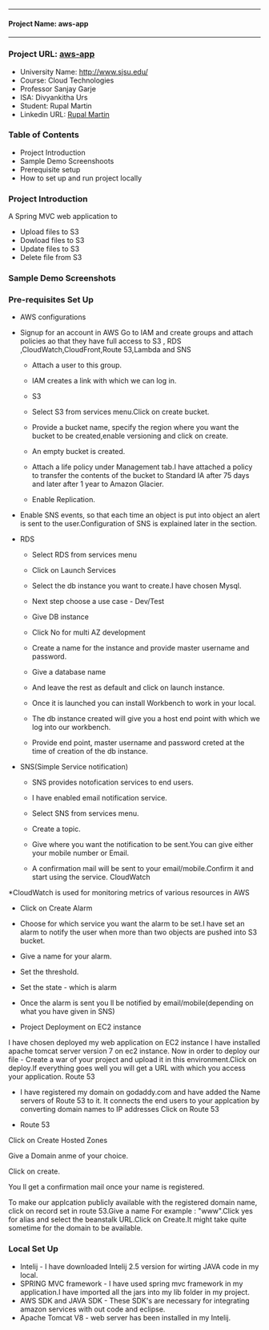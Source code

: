 ******************************
#### Project Name: aws-app
******************************

### Project URL: [aws-app](http://www.rupalmartin.com/AWSApp-1.0-SNAPSHOT)

* University Name: http://www.sjsu.edu/
* Course: Cloud Technologies
* Professor Sanjay Garje
* ISA: Divyankitha Urs
* Student: Rupal Martin 
* Linkedin URL: [Rupal Martin](https://www.linkedin.com/in/rupal-martin-34272272/)

### Table of Contents
* Project Introduction
* Sample Demo Screenshoots
* Prerequisite setup
* How to set up and run project locally

### Project Introduction
A Spring MVC web application to
* Upload files to S3
* Dowload files to S3
* Update files to S3
* Delete file from S3

### Sample Demo Screenshots



### Pre-requisites Set Up

* AWS configurations

* Signup for an account in AWS
Go to IAM and create groups and attach policies ao that they have full access to S3 , RDS ,CloudWatch,CloudFront,Route 53,Lambda and     SNS

  * Attach a user to this group.
  * IAM creates a link with which we can log in.

  * S3

  * Select S3 from services menu.Click on create bucket.

   * Provide a bucket name, specify the region where you want the bucket to be created,enable versioning and click on create.

   * An empty bucket is created.

  * Attach a life policy under Management tab.I have attached a policy to transfer the contents of the bucket to Standard IA after 75 days and later after 1 year to Amazon Glacier.

  * Enable Replication.

 * Enable SNS events, so that each time an object is put into object an alert is sent to the user.Configuration of SNS is explained later in the section.

* RDS

   *  Select RDS from services menu

   * Click on Launch Services

    *  Select the db instance you want to create.I have chosen Mysql.

   * Next step choose a use case - Dev/Test

   * Give DB instance

   * Click No for multi AZ development

   * Create a name for the instance and provide master username and password.

   * Give a database name

  * And leave the rest as default and click on launch instance.

  * Once it is launched you can install Workbench to work in your local.

  * The db instance created will give you a host end point with which we log into our workbench.

  * Provide end point, master username and password creted at the time of creation of the db instance.

* SNS(Simple Service notification)

  * SNS provides notofication services to end users.
  
  * I have enabled email notification service.
  
  * Select SNS from services menu.
  
  * Create a topic.
  
  * Give where you want the notification to be sent.You can give either your mobile number or Email.
  
  * A confirmation mail will be sent to your email/mobile.Confirm it and start using the service.
CloudWatch

 *CloudWatch is used for monitoring metrics of various resources in AWS

 * Click on Create Alarm

 * Choose for which service you want the alarm to be set.I have set an alarm to notify the user when more than two objects are pushed into S3 bucket.

 * Give a name for your alarm.

 * Set the threshold.

 * Set the state - which is alarm

 * Once the alarm is sent you ll be notified by email/mobile(depending on what you have given in SNS)

* Project Deployment on EC2 instance

I have chosen deployed my web application on EC2 instance
I have installed apache tomcat server  version 7 on ec2 instance.
Now in order to deploy our file - Create a war of your project and upload it in this environment.Click on deploy.If everything goes well you will get a URL with which you access your application.
Route 53

* I have registered my domain on godaddy.com and have added the Name servers of Route 53 to it. It connects the end users to your applcation by converting domain names to IP addresses
Click on Route 53

* Route 53

Click on Create Hosted Zones

Give a Domain anme of your choice.

Click on create.

You ll get a confirmation mail once your name is registered.

To make our applcation publicly available with the registered domain name, click on record set in route 53.Give a name For example : "www".Click yes for alias and select the beanstalk URL.Click on Create.It might take quite sometime for the domain to be available.



### Local Set Up

* Intelij - I have downloaded Intelij 2.5 version for wirting JAVA code in my local.
* SPRING MVC framework - I have used spring mvc framework in my application.I have imported all the jars into my lib folder in my project.
* AWS SDK and JAVA SDK - These SDK's are necessary for integrating amazon services with out code and eclipse.
* Apache Tomcat V8 - web server has been installed in my Intelij.




